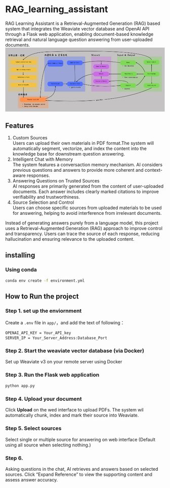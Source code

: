 # RAG_learning_assistant
RAG Learning Assistant is a Retrieval-Augmented Generation (RAG) based system that integrates the Weaviate vector database and OpenAI API through a Flask web application, enabling document-based knowledge retrieval and natural language question answering from user-uploaded documents.
![Architecture](templates/architecture1.png)

## Features
1. Custom Sources  
Users can upload their own materials in PDF format.The system will automatically segment, vectorize, and index the content into the knowledge base for downstream question answering.  
2. Intelligent Chat with Memory  
The system features a conversaction memory mechanism. AI considers previous questions and answers to provide more coherent and context-aware responses.  
3. Answering Questions on Trusted Sources  
AI responses are primarily generated from the content of user-uploaded documents.
Each answer includes clearly marked citations to improve verifiability and trustworthiness.  
4. Source Selection and Control  
Users can choose specific sources from uploaded materials to be used for answering, helping to avoid interference from irrelevant documents.  

Instead of generating answers purely from a language model, this project uses a Retrieval-Augmented Generation (RAG) approach to improve control and transparency.
Users can trace the source of each response, reducing hallucination and ensuring relevance to the uploaded content.

## installing
### Using conda
```bash
conda env create -f environment.yml
```

## How to Run the project
### Step 1. set up the enviornment 
Create a `.env` file in `app/`，and add the text of following：
```
OPENAI_API_KEY = Your_API_key
SERVER_IP = Your_Server_Address:Database_Port
```
### Step 2. Start the weaviate vector database (via Docker)
Set up Weaviate v3 on your remote server using Docker 
### Step 3. Run the Flask web application
```bash
python app.py
```
### Step 4. Upload your document
Click **Upload** on the wed interface to upload PDFs. The system wil automatically chunk, index and mark their source into Weaviate.
### Step 5. Select sources
Select single or multiple source for answering on web interface (Default using all source when selecting nothing.)
### Step 6.
Asking questions in the chat, AI retrieves and answers based on selected sources.
Click “Expand Reference” to view the supporting content and assess answer accuracy.

